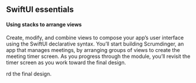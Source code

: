 ## SwiftUI essentials
#### Using stacks to arrange views
Create, modify, and combine views to compose your app’s user interface using the SwiftUI declarative syntax. You’ll start building Scrumdinger, an app that manages meetings, by arranging groups of views to create the meeting timer screen. As you progress through the module, you’ll revisit the timer screen as you work toward the final design.


rd the final design.
